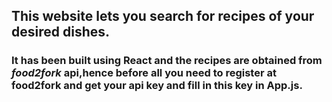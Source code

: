 ## This website lets you search for recipes of your desired dishes. 

### It has been built using React and the recipes are obtained from *food2fork* api,hence before all you need to register at food2fork and get your api key and fill in this key in App.js.

